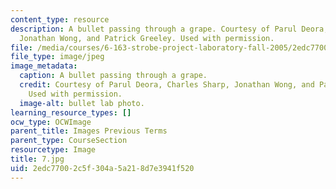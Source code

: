 ```yaml
---
content_type: resource
description: A bullet passing through a grape. Courtesy of Parul Deora, Charles Sharp,
  Jonathan Wong, and Patrick Greeley. Used with permission.
file: /media/courses/6-163-strobe-project-laboratory-fall-2005/2edc77002c5f304a5a218d7e3941f520_7.jpg
file_type: image/jpeg
image_metadata:
  caption: A bullet passing through a grape.
  credit: Courtesy of Parul Deora, Charles Sharp, Jonathan Wong, and Patrick Greeley.
    Used with permission.
  image-alt: bullet lab photo.
learning_resource_types: []
ocw_type: OCWImage
parent_title: Images Previous Terms
parent_type: CourseSection
resourcetype: Image
title: 7.jpg
uid: 2edc7700-2c5f-304a-5a21-8d7e3941f520
---
```


